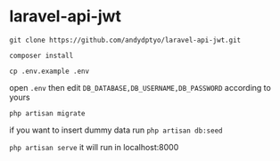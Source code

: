 # laravel-api-jwt

`git clone https://github.com/andydptyo/laravel-api-jwt.git`

`composer install`

`cp .env.example .env`

open `.env` then edit `DB_DATABASE,DB_USERNAME,DB_PASSWORD` according to yours

`php artisan migrate`

if you want to insert dummy data run `php artisan db:seed`

`php artisan serve` it will run in localhost:8000
